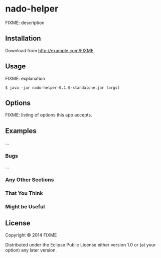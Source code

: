 # nado-helper

FIXME: description

## Installation

Download from http://example.com/FIXME.

## Usage

FIXME: explanation

    $ java -jar nado-helper-0.1.0-standalone.jar [args]

## Options

FIXME: listing of options this app accepts.

## Examples

...

### Bugs

...

### Any Other Sections
### That You Think
### Might be Useful

## License

Copyright © 2014 FIXME

Distributed under the Eclipse Public License either version 1.0 or (at
your option) any later version.
